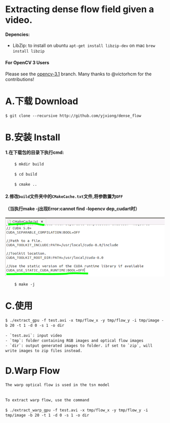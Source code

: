 Extracting dense flow field given a video.
=

#### Depencies:
- LibZip: 
to install on ubuntu ```apt-get install libzip-dev``` on mac ```brew install libzip```

#### For OpenCV 3 Users
Please see the [opencv-3.1](https://github.com/yjxiong/dense_flow/tree/opencv-3.1) branch. Many thanks to @victorhcm for the contributions!

A.下载 Download
=
    $ git clone --recursive http://github.com/yjxiong/dense_flow


B.安装 Install
=

#### 1.在下载包的目录下执行cmd:
        $ mkdir build 
    
        $ cd build
        
        $ cmake .. 
        
#### 2.修改```build```文件夹中的```CMakeCache.txt```文件,将参数置为```OFF```
#### （当执行make -j出现Error:cannot find -lopencv dep_cudart时）

![image](https://github.com/milkcat0904/dense_flow/raw/master/pic/参数.png)

        $ make -j

C.使用
=

    $ ./extract_gpu -f test.avi -x tmp/flow_x -y tmp/flow_y -i tmp/image -b 20 -t 1 -d 0 -s 1 -o dir

    - `test.avi`: input video
    - `tmp`: folder containing RGB images and optical flow images
    - `dir`: output generated images to folder. if set to `zip`, will write images to zip files instead.

D.Warp Flow
=

    The warp optical flow is used in the tsn model


    To extract warp flow, use the command

    $ ./extract_warp_gpu -f test.avi -x tmp/flow_x -y tmp/flow_y -i tmp/image -b 20 -t 1 -d 0 -s 1 -o dir

